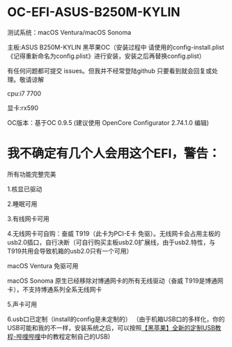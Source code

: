 # OC-EFI-ASUS-B250M-KYLIN

测试系统：macOS Ventura/macOS Sonoma

主板:ASUS B250M-KYLIN 黑苹果OC（安装过程中 请使用的config-install.plist《记得重新命名为config.plist》进行安装，安装之后再替换config.plist）

有任何问题都可提交 issues。但我并不经常登陆github 只要看到就会回复或处理。敬请谅解

cpu:i7 7700

显卡:rx590

OC版本：基于OC 0.9.5 (建议使用 OpenCore Configurator 2.74.1.0 编辑)

# 我不确定有几个人会用这个EFI，警告：

所有功能完整完美

1.核显已驱动

2.睡眠可用

3.有线网卡可用

4.无线网卡可自购：奋威 T919（此卡为PCI-E卡 免驱）。无线网卡会占用主板的usb2.0插口，自行决断（可自行购买主板usb2.0扩展线，由于usb2.特性，与T919共用会导致机箱的usb2.0只有一个可用）

macOS Ventura 免驱可用

macOS Sonoma 原生已经移除对博通网卡的所有无线驱动（奋威 T919是博通网卡），不支持博通系列全系无线网卡

5.声卡可用

6.usb口已定制（install的config是未定制的）
（由于机箱USB口的多样化，你的USB可能和我的不一样，安装系统之后，可以按照[【黑苹果】全新的定制USB教程-哔哩哔哩](https://b23.tv/Qlab1sC)中的教程定制自己的USB)
